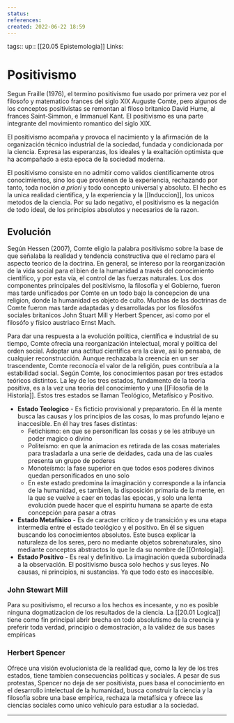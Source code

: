 ```yaml
---
status:
references:
created: 2022-06-22 18:59
---
```

tags::
up:: [[20.05 Epistemologia]]
Links: 
# Positivismo
Segun Fraille (1976), el termino positivismo fue usado por primera vez por el filosofo y matematico frances del siglo XIX Auguste Comte, pero algunos de los conceptos positivistas se remontan al filoso britanico David Hume, al frances Saint-Simmon, e Immanuel Kant. El positivismo es una parte integrante del movimiento romantico del siglo XIX.

El positivismo acompaña y provoca el nacimiento y la afirmación de la organización técnico industrial de la sociedad, fundada y condicionada por la ciencia. Expresa las esperanzas, los ideales y la exaltación optimista que ha acompañado a esta epoca de la sociedad moderna.

El positivismo consiste en no admitir como validos científicamente otros conocimientos, sino los que provienen de la experiencia, rechazando por tanto, toda noción *a priori* y todo concepto universal y absoluto. El hecho es la unica realidad cientifica, y la experiencia y la [[Induccion]], los unicos metodos de la ciencia. Por su lado negativo, el positivismo es la negación de todo ideal, de los principios absolutos y necesarios de la razon.

## Evolución
Según Hessen (2007), Comte eligio la palabra positivismo sobre la base de que señalaba la realidad y tendencia constructiva que el reclamo para el aspecto teorico de la doctrina. En general, se intereso por la reorganización de la vida social para el bien de la humanidad a través del conocimiento científico, y por esta vía, el control de las fuerzas naturales. Los dos componentes principales del positivismo, la filosofía y el Gobierno, fueron mas tarde unificados por Comte en un todo bajo la concepcion de una religion, donde la humanidad es objeto de culto. Muchas de las doctrinas de Comte fueron mas tarde adaptadas y desarrolladas por los filosófos sociales britanicos John Stuart Mill y Herbert Spencer, asi como por el filosófo y físico austriaco Ernst Mach.

Para dar una respuesta a la evolución política, científica e industrial de su tiempo, Comte ofrecia una reorganización intelectual, moral y política del orden social. Adoptar una actitud científica era la clave, asi lo pensaba, de cualquier reconstrucción. Aunque rechazaba la creencia en un ser trascendente, Comte reconocía el valor de la religión, pues contribuía a la estabilidad social. Según Comte, los conocimientos pasan por tres estados teóricos distintos. La ley de los tres estados, fundamento de la teoria positiva, es a la vez una teoria del conocimiento y una [[Filosofia de la Historia]]. Estos tres estados se llaman Teológico, Metafísico y Positivo.
- **Estado Teologico** - Es ficticio provisional y preparatorio. En él la mente busca las causas y los principios de las cosas, lo mas profundo lejano e inaccesible. En él hay tres fases distintas:
	- Fetichismo: en que se personifican las cosas y se les atribuye un poder magico o divino
	- Politeísmo: en que la animacion es retirada de las cosas materiales para trasladarla a una serie de deidades, cada una de las cuales presenta un grupo de poderes
	- Monoteísmo: la fase superior en que todos esos poderes divinos quedan personificados en uno solo
	- En este estado predomina la imaginación y corresponde a la infancia de la humanidad, es tambien, la disposición primaria de la mente, en la que se vuelve a caer en todas las epocas, y solo una lenta evolución puede hacer que el espiritu humana se aparte de esta concepción para pasar a otras
- **Estado Metafísico** - Es de caracter critico y de transición y es una etapa intermedia entre el estado teológico y el positivo. En él se siguen buscando los conocimientos absolutos. Este busca explicar la naturaleza de los seres, pero no mediante objetos sobrenaturales, sino mediante conceptos abstractos lo que le da su nombre de [[Ontologia]].
- **Estado Positivo** - Es real y definitivo. La imaginación queda subordinada a la observación. El positivismo busca solo hechos y sus leyes. No causas, ni principios, ni sustancias. Ya que todo esto es inaccesible.

### John Stewart Mill
Para su positivismo, el recurso a los hechos es incesante, y no es posible ninguna dogmatizacion de los resultados de la ciencia. La [[20.01 Logica]] tiene como fin principal abrir brecha en todo absolutismo de la creencia y preferir toda verdad, principio o demostración, a la validez de sus bases empíricas

### Herbert Spencer
Ofrece una visión evolucionista de la realidad que, como la ley de los tres estados, tiene tambien consecuencias politicas y sociales. A pesar de sus protestas, Spencer no deja de ser positivista, pues basa el conocimiento en el desarrollo intelectual de la humanidad, busca construir la ciencia y la filosofía sobre una base empírica, rechaza la metafísica y ofrece las ciencias sociales como unico vehiculo para estudiar a la sociedad.
___
